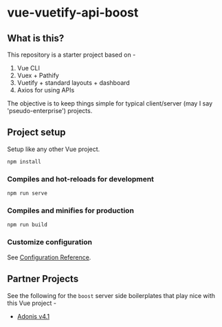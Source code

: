 # vue-vuetify-api-boost

## What is this?

This repository is a starter project based on -

1. Vue CLI
1. Vuex + Pathify
1. Vuetify + standard layouts + dashboard
1. Axios for using APIs

The objective is to keep things simple for typical client/server (may I say 'pseudo-enterprise') projects.

## Project setup

Setup like any other Vue project.

```
npm install
```

### Compiles and hot-reloads for development

```
npm run serve
```

### Compiles and minifies for production

```
npm run build
```

### Customize configuration

See [Configuration Reference](https://cli.vuejs.org/config/).

## Partner Projects

See the following for the `boost` server side boilerplates that play nice with this Vue project -

- [Adonis v4.1](https://github.com/techformist/adonis41-api-boost)
